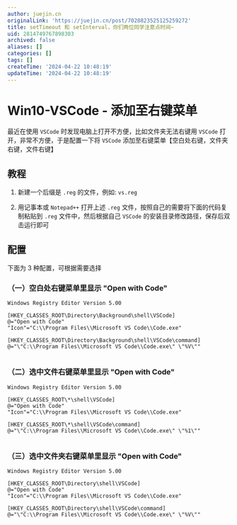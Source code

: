 ```yaml
---
author: juejin.cn
originalLink: 'https://juejin.cn/post/7028823525125259272'
title: setTimeout 和 setInterval，你们两位同学注意点时间~
uid: 2814749767898303
archived: false
aliases: []
categories: []
tags: []
createTime: '2024-04-22 10:48:19'
updateTime: '2024-04-22 10:48:19'
---
```


# Win10-VSCode - 添加至右键菜单

最近在使用 `VSCode` 时发现电脑上打开不方便，比如文件夹无法右键用 `VSCode` 打开，非常不方便，于是配置一下将 `VSCode` 添加至右键菜单【空白处右键，文件夹右键，文件右键】

## 教程

1. 新建一个后缀是 `.reg` 的文件，例如: `vs.reg`
    
2. 用记事本或 `Notepad++` 打开上述 `.reg` 文件，按照自己的需要将下面的代码复制粘贴到 `.reg` 文件中，然后根据自己 `VSCode` 的安装目录修改路径，保存后双击运行即可

## 配置

下面为 3 种配置，可根据需要选择

### （一）空白处右键菜单里显示 "Open with Code"

```plain
Windows Registry Editor Version 5.00
 
[HKEY_CLASSES_ROOT\Directory\Background\shell\VSCode]
@="Open with Code"
"Icon"="C:\\Program Files\\Microsoft VS Code\\Code.exe"
 
[HKEY_CLASSES_ROOT\Directory\Background\shell\VSCode\command]
@="\"C:\\Program Files\\Microsoft VS Code\\Code.exe\" \"%V\""


```

### （二）选中文件右键菜单里显示 "Open with Code"

```plain
Windows Registry Editor Version 5.00
 
[HKEY_CLASSES_ROOT\*\shell\VSCode]
@="Open with Code"
"Icon"="C:\\Program Files\\Microsoft VS Code\\Code.exe"
 
[HKEY_CLASSES_ROOT\*\shell\VSCode\command]
@="\"C:\\Program Files\\Microsoft VS Code\\Code.exe\" \"%1\""


```

### （三）选中文件夹右键菜单里显示 "Open with Code"

```plain
Windows Registry Editor Version 5.00
 
[HKEY_CLASSES_ROOT\Directory\shell\VSCode]
@="Open with Code"
"Icon"="C:\\Program Files\\Microsoft VS Code\\Code.exe"
 
[HKEY_CLASSES_ROOT\Directory\shell\VSCode\command]
@="\"C:\\Program Files\\Microsoft VS Code\\Code.exe\" \"%V\""


```
